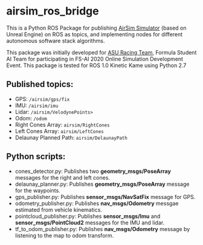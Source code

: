 # airsim_ros_bridge
This is a Python ROS Package for publishing [AirSim Simulator](https://github.com/FSTDriverless/AirSim) (based on Unreal Engine) on ROS as topics, and implementing nodes for different autonomous software stack algorithms.

This package was initially developed for [ASU Racing Team](https://www.facebook.com/ASU.Racing.Team/), Formula Student AI Team for participating in FS-AI 2020 Online Simulation Development Event.
This package is tested for ROS 1.0 Kinetic Kame using Python 2.7

## Published topics:
* GPS: `/airsim/gps/fix`
* IMU: `/airsim/imu`
* Lidar: `/airsim/VelodynePoints>`
* Odom: `/odom`
* Right Cones Array: `airsim/RightCones`
* Left Cones Array:  `airsim/LeftCones`
* Delaunay Planned Path: `airsim/DelaunayPath`

## Python scripts:
* cones_detector.py: Publishes two **geometry_msgs/PoseArray** messages for the right and left cones.
* delaunay_planner.py: Publishes **geometry_msgs/PoseArray** message for the waypoints.
* gps_publisher.py: Publishes **sensor_msgs/NavSatFix** message for GPS.
* odometry_publisher.py: Publishes **nav_msgs/Odometry** messgae estimated from vehicle kinematics.
* pointcloud_publisher.py: Publishes **sensor_msgs/Imu** and **sensor_msgs/PointCloud2** messages for the IMU and lidar.
* tf_to_odom_publisher.py: Publishes **nav_msgs/Odometry** message by listening to the map to odom transform.

